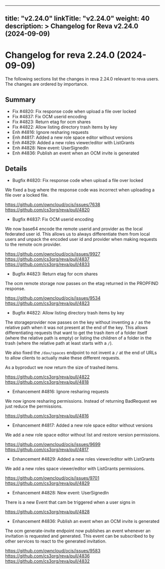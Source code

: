 
---
title: "v2.24.0"
linkTitle: "v2.24.0"
weight: 40
description: >
  Changelog for Reva v2.24.0 (2024-09-09)
---

Changelog for reva 2.24.0 (2024-09-09)
=======================================

The following sections list the changes in reva 2.24.0 relevant to
reva users. The changes are ordered by importance.

Summary
-------

*   Fix #4820: Fix response code when upload a file over locked
*   Fix #4837: Fix OCM userid encoding
*   Fix #4823: Return etag for ocm shares
*   Fix #4822: Allow listing directory trash items by key
*   Enh #4816: Ignore resharing requests
*   Enh #4817: Added a new role space editor without versions
*   Enh #4829: Added a new roles viewer/editor with ListGrants
*   Enh #4828: New event: UserSignedIn
*   Enh #4836: Publish an event when an OCM invite is generated

Details
-------

*   Bugfix #4820: Fix response code when upload a file over locked

   We fixed a bug where the response code was incorrect when uploading a file over a locked file.

   https://github.com/owncloud/ocis/issues/7638
   https://github.com/cs3org/reva/pull/4820

*   Bugfix #4837: Fix OCM userid encoding

   We now base64 encode the remote userid and provider as the local federated user id. This allows
   us to always differentiate them from local users and unpack the encoded user id and provider
   when making requests to the remote ocm provider.

   https://github.com/owncloud/ocis/issues/9927
   https://github.com/cs3org/reva/pull/4837
   https://github.com/cs3org/reva/pull/4833

*   Bugfix #4823: Return etag for ocm shares

   The ocm remote storage now passes on the etag returned in the PROPFIND response.

   https://github.com/owncloud/ocis/issues/9534
   https://github.com/cs3org/reva/pull/4823

*   Bugfix #4822: Allow listing directory trash items by key

   The storageprovider now passes on the key without inventing a `/` as the relative path when it
   was not present at the end of the key. This allows differentiating requests that want to get the
   trash item of a folder itself (where the relative path is empty) or listing the children of a
   folder in the trash (where the relative path at least starts with a `/`).

   We also fixed the `/dav/spaces` endpoint to not invent a `/` at the end of URLs to allow clients to
   actually make these different requests.

   As a byproduct we now return the size of trashed items.

   https://github.com/cs3org/reva/pull/4822
   https://github.com/cs3org/reva/pull/4818

*   Enhancement #4816: Ignore resharing requests

   We now ignore resharing permissions. Instead of returning BadRequest we just reduce the
   permissions.

   https://github.com/cs3org/reva/pull/4816

*   Enhancement #4817: Added a new role space editor without versions

   We add a new role space editor without list and restore version permissions.

   https://github.com/owncloud/ocis/issues/9699
   https://github.com/cs3org/reva/pull/4817

*   Enhancement #4829: Added a new roles viewer/editor with ListGrants

   We add a new roles space viewer/editor with ListGrants permissions.

   https://github.com/owncloud/ocis/issues/9701
   https://github.com/cs3org/reva/pull/4829

*   Enhancement #4828: New event: UserSignedIn

   There is a new Event that cam be triggered when a user signs in

   https://github.com/cs3org/reva/pull/4828

*   Enhancement #4836: Publish an event when an OCM invite is generated

   The ocm generate-invite endpoint now publishes an event whenever an invitation is requested
   and generated. This event can be subscribed to by other services to react to the generated
   invitation.

   https://github.com/owncloud/ocis/issues/9583
   https://github.com/cs3org/reva/pull/4836
   https://github.com/cs3org/reva/pull/4832

